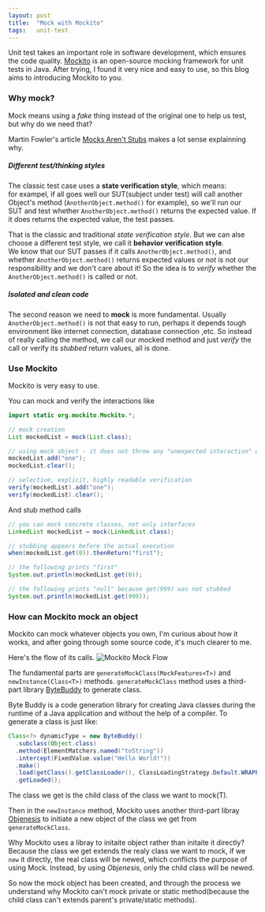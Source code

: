 ```yaml
---
layout: post
title:  "Mock with Mockito"
tags:   unit-test
---
```


Unit test takes an important role in software development, which ensures the code quality.
[Mockito](http://mockito.org/) is an open-source mocking framework for unit tests in Java.
After trying, I found it very nice and easy to use, so this blog aims to introducing Mockito
to you.
### Why mock?
Mock means using a *fake* thing instead of the original one to help us test, but why do we 
need that?

Martin Fowler's article [Mocks Aren't Stubs](http://martinfowler.com/articles/mocksArentStubs.html)
makes a lot sense explainning why.

##### Different test/thinking styles
The classic test case uses a **state verification style**, which means:  
for exampel, if all goes well our SUT(subject under test) will call another Object's method
(`AnotherObject.method()` for example), so we'll run our SUT and test whether `AnotherObject.method()`
returns the expected value. If it does returns the expected value, the test passes.

That is the classic and traditional *state verification style*. But we can alse choose a different
test style, we call it **behavior verification style**.  
We know that our SUT passes if it calls `AnotherObject.method()`, and whether `AnotherObject.method()` 
returns expected values or not is not our responsibility and we don't care about it! So the idea is
to *verify* whether the `AnotherObject.method()` is called or not.

##### Isolated and clean code
The second reason we need to **mock** is more fundamental. Usually `AnotherObject.method()` is not that
easy to run, perhaps it depends tough environment like internet connection, database connection ,etc.
So instead of really calling the method, we call our mocked method and just *verify* the call or verify its *stubbed*
return values, all is done.

### Use Mockito
Mockito is very easy to use.

You can mock and verify the interactions like

~~~~java
import static org.mockito.Mockito.*;

// mock creation
List mockedList = mock(List.class);

// using mock object - it does not throw any "unexpected interaction" exception
mockedList.add("one");
mockedList.clear();

// selective, explicit, highly readable verification
verify(mockedList).add("one");
verify(mockedList).clear();
~~~~~~~~~~~

And stub method calls

~~~java
// you can mock concrete classes, not only interfaces
LinkedList mockedList = mock(LinkedList.class);

// stubbing appears before the actual execution
when(mockedList.get(0)).thenReturn("first");

// the following prints "first"
System.out.println(mockedList.get(0));

// the following prints "null" because get(999) was not stubbed
System.out.println(mockedList.get(999));
~~~~~~~~~~~

### How can Mockito mock an object
Mockito can mock whatever objects you own, I'm curious about how it works, and after going through
some source code, it's much clearer to me.

Here's the flow of its calls.
![Mockito Mock Flow](/assets/mockito.png)

The fundamental parts are `generateMockClass(MockFeatures<T>)` and `newInstance(Class<T>)` methods.
`generateMockClass` method uses a third-part library [ByteBuddy](http://bytebuddy.net/#/) to generate
class.

Byte Buddy is a code generation library for creating Java classes during the runtime of a Java 
application and without the help of a compiler.
To generate a class is just like:

~~~java
Class<?> dynamicType = new ByteBuddy()
  .subclass(Object.class)
  .method(ElementMatchers.named("toString"))
  .intercept(FixedValue.value("Hello World!"))
  .make()
  .load(getClass().getClassLoader(), ClassLoadingStrategy.Default.WRAPPER)
  .getLoaded();
~~~~~~~
The class we get is the child class of the class we want to mock(T).

Then in the `newInstance` method, Mockito uses another third-part libray [Objenesis](http://objenesis.org/) to
initiate a new object of the class we get from `generateMockClass`. 

Why Mockito uses a libray to initaite object rather than initaite it directly? Because the class we get extends
the realy class we want to mock, if we `new` it directly, the real class will be newed, which conflicts the
purpose of using Mock. Instead, by using *Objenesis*, only the child class will be newed.

So now the mock object has been created, and through the process we understand why Mockito can't mock private
or static method(because the child class can't extends parent's private/static methods).
